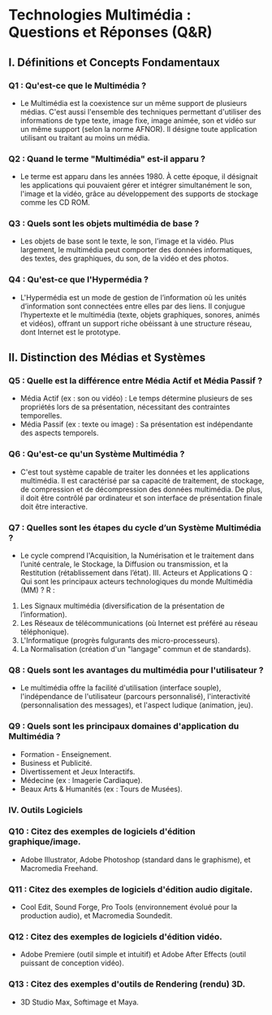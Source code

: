 # Technologies Multimédia : Questions et Réponses (Q&R)

## I. Définitions et Concepts Fondamentaux

### Q1 : Qu'est-ce que le Multimédia ?

- Le Multimédia est la coexistence sur un même support de plusieurs médias. C'est aussi l'ensemble des techniques permettant d'utiliser des informations de type texte, image fixe, image animée, son et vidéo sur un même support (selon la norme AFNOR). Il désigne toute application utilisant ou traitant au moins un média.

### Q2 : Quand le terme "Multimédia" est-il apparu ?

- Le terme est apparu dans les années 1980. À cette époque, il désignait les applications qui pouvaient gérer et intégrer simultanément le son, l'image et la vidéo, grâce au développement des supports de stockage comme les CD ROM.

### Q3 : Quels sont les objets multimédia de base ?

- Les objets de base sont le texte, le son, l’image et la vidéo. Plus largement, le multimédia peut comporter des données informatiques, des textes, des graphiques, du son, de la vidéo et des photos.

### Q4 : Qu'est-ce que l'Hypermédia ?

- L'Hypermédia est un mode de gestion de l’information où les unités d’information sont connectées entre elles par des liens. Il conjugue l’hypertexte et le multimédia (texte, objets graphiques, sonores, animés et vidéos), offrant un support riche obéissant à une structure réseau, dont Internet est le prototype.

## II. Distinction des Médias et Systèmes

### Q5 : Quelle est la différence entre Média Actif et Média Passif ?

- Média Actif (ex : son ou vidéo) : Le temps détermine plusieurs de ses propriétés lors de sa présentation, nécessitant des contraintes temporelles.
- Média Passif (ex : texte ou image) : Sa présentation est indépendante des aspects temporels.

### Q6 : Qu'est-ce qu'un Système Multimédia ?

- C'est tout système capable de traiter les données et les applications multimédia. Il est caractérisé par sa capacité de traitement, de stockage, de compression et de décompression des données multimédia. De plus, il doit être contrôlé par ordinateur et son interface de présentation finale doit être interactive.

### Q7 : Quelles sont les étapes du cycle d’un Système Multimédia ?

- Le cycle comprend l'Acquisition, la Numérisation et le traitement dans l’unité centrale, le Stockage, la Diffusion ou transmission, et la Restitution (rétablissement dans l’état).
  III. Acteurs et Applications
  Q : Qui sont les principaux acteurs technologiques du monde Multimédia (MM) ?
  R :

1. Les Signaux multimédia (diversification de la présentation de l’information).
2. Les Réseaux de télécommunications (où Internet est préféré au réseau téléphonique).
3. L'Informatique (progrès fulgurants des micro-processeurs).
4. La Normalisation (création d'un "langage" commun et de standards).

### Q8 : Quels sont les avantages du multimédia pour l'utilisateur ?

- Le multimédia offre la facilité d'utilisation (interface souple), l'indépendance de l'utilisateur (parcours personnalisé), l'interactivité (personnalisation des messages), et l'aspect ludique (animation, jeu).

### Q9 : Quels sont les principaux domaines d'application du Multimédia ?

- Formation - Enseignement.
- Business et Publicité.
- Divertissement et Jeux Interactifs.
- Médecine (ex : Imagerie Cardiaque).
- Beaux Arts & Humanités (ex : Tours de Musées).

### IV. Outils Logiciels

### Q10 : Citez des exemples de logiciels d'édition graphique/image.

- Adobe Illustrator, Adobe Photoshop (standard dans le graphisme), et Macromedia Freehand.

### Q11 : Citez des exemples de logiciels d'édition audio digitale.

- Cool Edit, Sound Forge, Pro Tools (environnement évolué pour la production audio), et Macromedia Soundedit.

### Q12 : Citez des exemples de logiciels d'édition vidéo.

- Adobe Premiere (outil simple et intuitif) et Adobe After Effects (outil puissant de conception vidéo).

### Q13 : Citez des exemples d'outils de Rendering (rendu) 3D.

- 3D Studio Max, Softimage et Maya.

